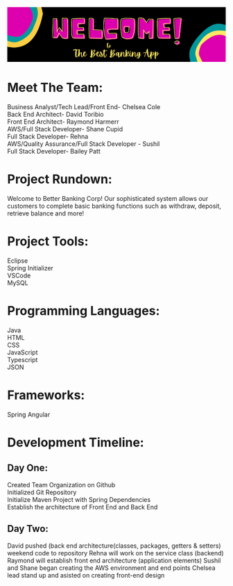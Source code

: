 <head>
<img src = "Best Banking App Banner.png"></img>
</head>
<body>
  <h1> Meet The Team: </h1>
 
  Business Analyst/Tech Lead/Front End- Chelsea Cole
  <br>
  Back End Architect- David Toribio
  <br>
  Front End Architect- Raymond Harmerr
  <br>
  AWS/Full Stack Developer- Shane Cupid
  <br>
  Full Stack Developer- Rehna 
  <br>
  AWS/Quality Assurance/Full Stack Developer - Sushil
  <br>
  Full Stack Developer- Bailey Patt
  
  
  <h1> Project Rundown: </h1>
  
  Welcome to Better Banking Corp! Our sophisticated system allows our customers to complete basic banking functions such as withdraw, deposit, retrieve balance and more!
 
  <h1> Project Tools: </h1>
  
  Eclipse
  <br>
  Spring Initializer
  <br>
  VSCode
  <br>
  MySQL
  
  <h1> Programming Languages: </h1>
  
  Java
  <br>
  HTML
  <br>
  CSS
  <br>
  JavaScript
  <br>
  Typescript
  <br>
  JSON
  
  <h1> Frameworks: </h1>
  
  Spring
  Angular
  
  <h1> Development Timeline: </h1>
  
  <h2> Day One: </h2>
  Created Team Organization on Github <br>
  Initialized Git Repository <br>
  Initialize Maven Project with Spring Dependencies <br>
  Establish the architecture of Front End and Back End <br>
  
  <h2> Day Two: </h2>
  David pushed (back end architecture(classes, packages, getters & setters) weekend code to repository
  Rehna will work on the service class (backend)
  Raymond will establish front end architecture (application elements)
  Sushil and Shane began creating the AWS environment and end points
  Chelsea lead stand up and asisted on creating front-end design
  
  
  </body>
